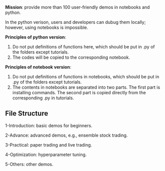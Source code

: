 **Mission**: provide more than 100 user-friendly demos in notebooks and python. 

In the python verison, users and developers can dubug them locally; however, using notebooks is impossible.


**Principles of python version**: 

1) Do not put definitions of functions here, which should be put in .py of the folders except tutorials.
2) The codes will be copied to the corresponding notebook.


**Principles of notebook version**: 

1) Do not put definitions of functions in notebooks, which should be put in .py of the folders except tutorials.
2) The contents in notebooks are separated into two parts. The first part is installing commands. The second part is copied directly from the corresponding .py in tutorials.

## File Structure


1-Introduction: basic demos for beginners.

2-Advance: advanced demos, e.g., ensemble stock trading.

3-Practical: paper trading and live trading.

4-Optimization: hyperparameter tuning.

5-Others: other demos.



